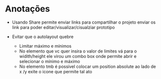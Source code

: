 # Anotações

- Usando Share permite enviar links para compartilhar o projeto enviar os link para poder editar/visualizar/cisualziar prototipo


- Evitar que o autolayout quebre
    - Limitar máximo e mínimos
    - No elemento que vc quer insira o valor de limites vá para o widith/height ele virou um combo box onde permite abrir e selecionar o mínimo e máximo
    - No elemento tmb é possível colocar um position absolute ao lado de x /y exite o icone que permite tal ato